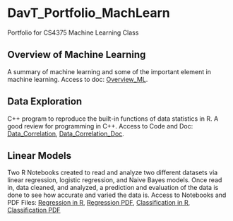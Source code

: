 # DavT_Portfolio_MachLearn
Portfolio for CS4375 Machine Learning Class

## Overview of Machine Learning
A summary of machine learning and some of the important element in machine learning.
Access to doc: [Overview_ML](https://github.com/dtzeta259/DavT_Portfolio_MachLearn/blob/main/Overview_ML.pdf).

## Data Exploration
C++ program to reproduce the built-in functions of data statistics in R. A good review for
programming in C++. Access to Code and Doc: [Data_Correlation](https://github.com/dtzeta259/DavT_Portfolio_MachLearn/blob/main/Portfolio_component1/data_exploration_Component1.cpp), [Data_Correlation_Doc](https://github.com/dtzeta259/DavT_Portfolio_MachLearn/blob/main/Portfolio_component1/data_exploration_document.pdf).

## Linear Models
Two R Notebooks created to read and analyze two different datasets via linear regression,
logistic regression, and Naive Bayes models. Once read in, data cleaned, and analyzed, a 
prediction and evaluation of the data is done to see how accurate and varied the data is.
Access to Notebooks and PDF Files: [Regression in R](https://github.com/dtzeta259/DavT_Portfolio_MachLearn/blob/main/Portfolio_component2/Regression.Rmd), [Regression PDF](https://github.com/dtzeta259/DavT_Portfolio_MachLearn/blob/main/Portfolio_component2/Regression.pdf), [Classification in R](https://github.com/dtzeta259/DavT_Portfolio_MachLearn/blob/main/Portfolio_component2/Classification.Rmd), [Classification PDF](https://github.com/dtzeta259/DavT_Portfolio_MachLearn/blob/main/Portfolio_component2/Classification.pdf)

